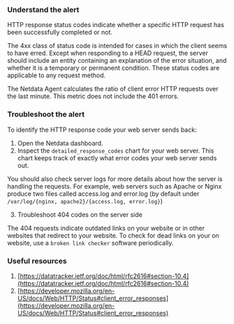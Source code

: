 ### Understand the alert

HTTP response status codes indicate whether a specific HTTP request has been successfully completed or not.

The 4xx class of status code is intended for cases in which the client seems to have erred. Except when responding to a HEAD request, the server should include an entity containing an explanation of
the error situation, and whether it is a temporary or permanent condition. These status codes are applicable to any request method. 

The Netdata Agent calculates the ratio of client error HTTP requests over the last minute. This metric does not include the 401 errors.


### Troubleshoot the alert

To identify the HTTP response code your web server sends back: 

1. Open the Netdata dashboard.
2. Inspect the `detailed_response_codes` chart for your web server. This chart keeps track of exactly what error codes your web server sends out.

You should also check server logs for more details about how the server is handling the requests. For example, web servers such as Apache or Nginx produce two files called access.log and error.log (by default under `/var/log/{nginx, apache2}/{access.log, error.log}`)

3. Troubleshoot 404 codes on the server side

The 404 requests indicate outdated links on your website or in other websites that redirect to your website. To check for dead links on your on website, use a `broken link checker` software periodically.

### Useful resources

1. [https://datatracker.ietf.org/doc/html/rfc2616#section-10.4](https://datatracker.ietf.org/doc/html/rfc2616#section-10.4)
2. [https://developer.mozilla.org/en-US/docs/Web/HTTP/Status#client_error_responses](https://developer.mozilla.org/en-US/docs/Web/HTTP/Status#client_error_responses)